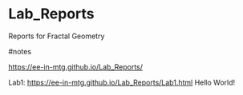 # Lab_Reports
Reports for Fractal Geometry 

#notes

https://ee-in-mtg.github.io/Lab_Reports/

Lab1: https://ee-in-mtg.github.io/Lab_Reports/Lab1.html
Hello World!
